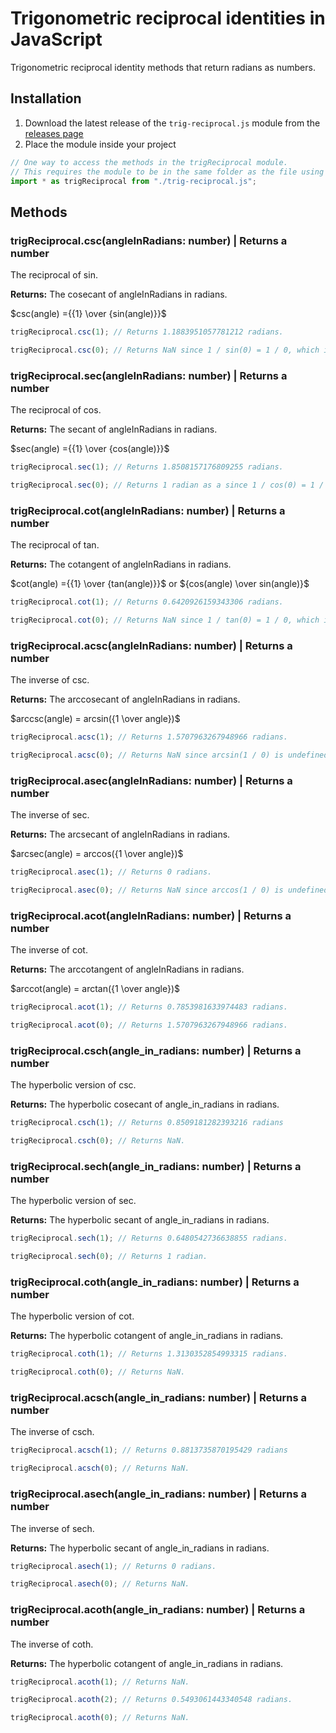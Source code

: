 # Trigonometric reciprocal identities in JavaScript

Trigonometric reciprocal identity methods that return radians as numbers.

## Installation

1. Download the latest release of the ```trig-reciprocal.js``` module from the [releases page](https://github.com/Synthird/trigonometric-reciprocal-identities/releases/latest)
2. Place the module inside your project

```JavaScript
// One way to access the methods in the trigReciprocal module.
// This requires the module to be in the same folder as the file using this code.
import * as trigReciprocal from "./trig-reciprocal.js";
```

## Methods

### trigReciprocal.csc(angleInRadians: number) | Returns a number

The reciprocal of sin.

**Returns:** The cosecant of angleInRadians in radians.

$csc(angle) ={{1} \over {sin(angle)}}$

```JavaScript
trigReciprocal.csc(1); // Returns 1.1883951057781212 radians.
```

```JavaScript
trigReciprocal.csc(0); // Returns NaN since 1 / sin(0) = 1 / 0, which is undefined.
```

### trigReciprocal.sec(angleInRadians: number) | Returns a number

The reciprocal of cos.

**Returns:** The secant of angleInRadians in radians.

$sec(angle) ={{1} \over {cos(angle)}}$

```JavaScript
trigReciprocal.sec(1); // Returns 1.8508157176809255 radians.
```

```JavaScript
trigReciprocal.sec(0); // Returns 1 radian as a since 1 / cos(0) = 1 / 1, which is 1.
```

### trigReciprocal.cot(angleInRadians: number) | Returns a number

The reciprocal of tan.

**Returns:** The cotangent of angleInRadians in radians.

$cot(angle) ={{1} \over {tan(angle)}}$ or ${cos(angle) \over sin(angle)}$

```JavaScript
trigReciprocal.cot(1); // Returns 0.6420926159343306 radians.
```

```JavaScript
trigReciprocal.cot(0); // Returns NaN since 1 / tan(0) = 1 / 0, which is undefined.
```

### trigReciprocal.acsc(angleInRadians: number) | Returns a number

The inverse of csc.

**Returns:** The arccosecant of angleInRadians in radians.

$arccsc(angle) = arcsin({1 \over angle})$

```JavaScript
trigReciprocal.acsc(1); // Returns 1.5707963267948966 radians.
```

```JavaScript
trigReciprocal.acsc(0); // Returns NaN since arcsin(1 / 0) is undefined.
```

### trigReciprocal.asec(angleInRadians: number) | Returns a number

The inverse of sec.

**Returns:** The arcsecant of angleInRadians in radians.

$arcsec(angle) = arccos({1 \over angle})$

```JavaScript
trigReciprocal.asec(1); // Returns 0 radians.
```

```JavaScript
trigReciprocal.asec(0); // Returns NaN since arccos(1 / 0) is undefined.
```

### trigReciprocal.acot(angleInRadians: number) | Returns a number

The inverse of cot.

**Returns:** The arccotangent of angleInRadians in radians.

$arccot(angle) = arctan({1 \over angle})$

```JavaScript
trigReciprocal.acot(1); // Returns 0.7853981633974483 radians.
```

```JavaScript
trigReciprocal.acot(0); // Returns 1.5707963267948966 radians.
```

### trigReciprocal.csch(angle_in_radians: number) | Returns a number

The hyperbolic version of csc.

**Returns:** The hyperbolic cosecant of angle_in_radians in radians.

```JavaScript
trigReciprocal.csch(1); // Returns 0.8509181282393216 radians
```

```JavaScript
trigReciprocal.csch(0); // Returns NaN.
```

### trigReciprocal.sech(angle_in_radians: number) | Returns a number

The hyperbolic version of sec.

**Returns:** The hyperbolic secant of angle_in_radians in radians.

```JavaScript
trigReciprocal.sech(1); // Returns 0.6480542736638855 radians.
```

```JavaScript
trigReciprocal.sech(0); // Returns 1 radian.
```

### trigReciprocal.coth(angle_in_radians: number) | Returns a number

The hyperbolic version of cot.

**Returns:** The hyperbolic cotangent of angle_in_radians in radians.

```JavaScript
trigReciprocal.coth(1); // Returns 1.3130352854993315 radians.
```

```JavaScript
trigReciprocal.coth(0); // Returns NaN.
```

### trigReciprocal.acsch(angle_in_radians: number) | Returns a number

The inverse of csch.

```JavaScript
trigReciprocal.acsch(1); // Returns 0.8813735870195429 radians
```

```JavaScript
trigReciprocal.acsch(0); // Returns NaN.
```

### trigReciprocal.asech(angle_in_radians: number) | Returns a number

The inverse of sech.

**Returns:** The hyperbolic secant of angle_in_radians in radians.

```JavaScript
trigReciprocal.asech(1); // Returns 0 radians.
```

```JavaScript
trigReciprocal.asech(0); // Returns NaN.
```

### trigReciprocal.acoth(angle_in_radians: number) | Returns a number

The inverse of coth.

**Returns:** The hyperbolic cotangent of angle_in_radians in radians.

```JavaScript
trigReciprocal.acoth(1); // Returns NaN.
```

```JavaScript
trigReciprocal.acoth(2); // Returns 0.5493061443340548 radians.
```

```JavaScript
trigReciprocal.acoth(0); // Returns NaN.
```
